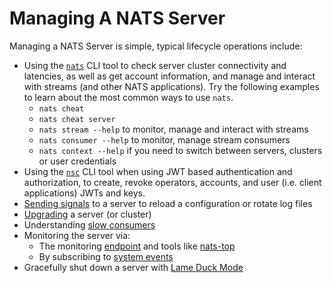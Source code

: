 # Managing A NATS Server

Managing a NATS Server is simple, typical lifecycle operations include:

* Using the [`nats`](/using-nats/nats-tools/nats%20CLI/readme.md) CLI tool to check server cluster connectivity and latencies, as well as get account information, and manage and interact with streams (and other NATS applications). Try the following examples to learn about the most common ways to use `nats`.
  * `nats cheat`
  * `nats cheat server`
  * `nats stream --help` to monitor, manage and interact with streams
  * `nats consumer --help` to monitor, manage stream consumers
  * `nats context --help` if you need to switch between servers, clusters or user credentials
* Using the [`nsc`](/using-nats/nats-tools/nsc/README.md) CLI tool when using JWT based authentication and authorization, to create, revoke operators, accounts, and user (i.e. client applications) JWTs and keys.
* [Sending signals](signals.md) to a server to reload a configuration or rotate log files
* [Upgrading](upgrading_cluster.md) a server \(or cluster\)
* Understanding [slow consumers](slow_consumers.md)
* Monitoring the server via:
  * The monitoring [endpoint](/running-a-nats-service/nats_admin/monitoring/readme.md) and tools like [nats-top](/using-nats/nats-tools/nats_top) 
  * By subscribing to [system events](/running-a-nats-service/configuration/sys_accounts/README.md)
* Gracefully shut down a server with [Lame Duck Mode](lame_duck_mode.md)


